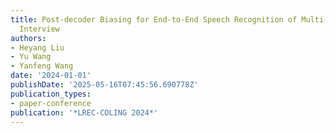 ```yaml
---
title: Post-decoder Biasing for End-to-End Speech Recognition of Multi-turn Medical
  Interview
authors:
- Heyang Liu
- Yu Wang
- Yanfeng Wang
date: '2024-01-01'
publishDate: '2025-05-16T07:45:56.690778Z'
publication_types:
- paper-conference
publication: '*LREC-COLING 2024*'
---
```

